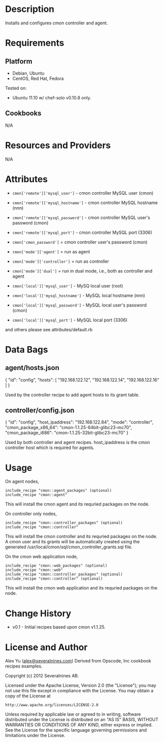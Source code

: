 Description
===========

Installs and configures cmon controller and agent.

Requirements
============

Platform
--------

* Debian, Ubuntu
* CentOS, Red Hat, Fedora

Tested on:

* Ubuntu 11.10 w/ chef-solo v0.10.8 only.

Cookbooks
---------
N/A

Resources and Providers
=======================
N/A

Attributes
==========

* `cmon['remote']['mysql_user']`     - cmon controller MySQL user (cmon)
* `cmon['remote']['mysql_hostname']` - cmon controller MySQL hostname (nnn)
* `cmon['remote']['mysql_password']` - cmon controller MySQL user's password (cmon)
* `cmon['remote']['mysql_port']`     - cmon controller MySQL port (3306)

* `cmon['cmon_password']`        = cmon controller user's password (cmon)
* `cmon['mode']['agent']`        = run as agent
* `cmon['mode']['controller']`   = run as controller
* `cmon['mode']['dual']`         = run in dual mode, i.e., both as controller and agent

* `cmon['local']['mysql_user']`     - MySQ local user (root)
* `cmon['local']['mysql_hostname']` - MySQL local hostname (nnn)
* `cmon['local']['mysql_password']` - MySQL local user's password (cmon)
* `cmon['local']['mysql_port']`     - MySQL local port (3306)

and others please see attributes/default.rb

Data Bags
=========

agent/hosts.json
----------------
{
  "id": "config", 
   "hosts": [
     "192.168.122.12",
     "192.168.122.14",
     "192.168.122.16"
    ]
}

Used by the controller recipe to add agent hosts to its grant table.

controller/config.json
----------------------
{
  "id": "config",
  "host_ipaddress": "192.168.122.84",
  "mode": "controller",
  "cmon_package_x86_64": "cmon-1.1.25-64bit-glibc23-mc70",
  "cmon_package_i686": "cmon-1.1.25-32bit-glibc23-mc70"
}

Used by both controller and agent recipes. host_ipaddress is the cmon controller host which is required for agents.

Usage
=====

On agent nodes,

    include_recipe "cmon::agent_packages" (optional)
    include_recipe "cmon::agent"

This will install the cmon agent and its requried packages on the node.

On controller only nodes,

    include_recipe "cmon::controller_packages" (optional)
    include_recipe "cmon::controller"

This will install the cmon controller and its requried packages on the node. A cmon user
and its grants will be automatically created using the generated
/usr/local/cmon/sql/cmon_controller_grants.sql file.

On the cmon web application node,

    include_recipe "cmon::web_packages" (optional)
    include_recipe "cmon::web"
    include_recipe "cmon::controller_packages" (optional)
    include_recipe "cmon::controller" (optional)

This will install the cmon web application and its requried packages on the node. 

Change History
===============

* v0.1 - Initial recipes based upon cmon v1.1.25. 

License and Author
==================

Alex Yu (<alex@severalnines.com>)
Derived from Opscode, Inc cookbook recipes examples.

Copyright (c) 2012 Severalnines AB.

Licensed under the Apache License, Version 2.0 (the "License");
you may not use this file except in compliance with the License.
You may obtain a copy of the License at

    http://www.apache.org/licenses/LICENSE-2.0

Unless required by applicable law or agreed to in writing, software
distributed under the License is distributed on an "AS IS" BASIS,
WITHOUT WARRANTIES OR CONDITIONS OF ANY KIND, either express or implied.
See the License for the specific language governing permissions and
limitations under the License.
